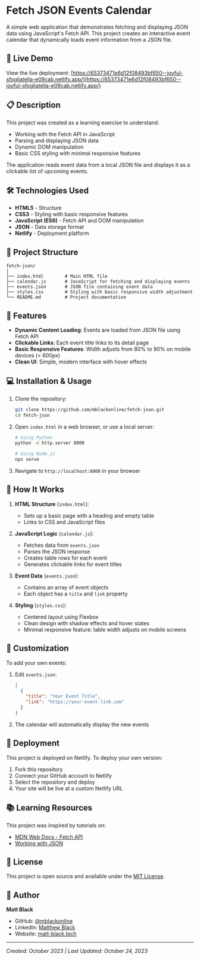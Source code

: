 # Fetch JSON Events Calendar

A simple web application that demonstrates fetching and displaying JSON data using JavaScript's Fetch API. This project creates an interactive event calendar that dynamically loads event information from a JSON file.

## 🚀 Live Demo

View the live deployment: [https://65373471e6d12f08493bf650--joyful-sfogliatella-e09cab.netlify.app/](https://65373471e6d12f08493bf650--joyful-sfogliatella-e09cab.netlify.app/)

## 📋 Description

This project was created as a learning exercise to understand:
- Working with the Fetch API in JavaScript
- Parsing and displaying JSON data
- Dynamic DOM manipulation
- Basic CSS styling with minimal responsive features

The application reads event data from a local JSON file and displays it as a clickable list of upcoming events.

## 🛠️ Technologies Used

- **HTML5** - Structure
- **CSS3** - Styling with basic responsive features
- **JavaScript (ES6)** - Fetch API and DOM manipulation
- **JSON** - Data storage format
- **Netlify** - Deployment platform

## 📁 Project Structure

```
fetch-json/
│
├── index.html        # Main HTML file
├── calendar.js       # JavaScript for fetching and displaying events
├── events.json       # JSON file containing event data
├── styles.css        # Styling with basic responsive width adjustment
└── README.md         # Project documentation
```

## 🎯 Features

- **Dynamic Content Loading**: Events are loaded from JSON file using Fetch API
- **Clickable Links**: Each event title links to its detail page
- **Basic Responsive Features**: Width adjusts from 80% to 90% on mobile devices (< 600px)
- **Clean UI**: Simple, modern interface with hover effects

## 💻 Installation & Usage

1. Clone the repository:
   ```bash
   git clone https://github.com/mblackonline/fetch-json.git
   cd fetch-json
   ```

2. Open `index.html` in a web browser, or use a local server:
   ```bash
   # Using Python
   python -m http.server 8000
   
   # Using Node.js
   npx serve
   ```

3. Navigate to `http://localhost:8000` in your browser

## 📝 How It Works

1. **HTML Structure** (`index.html`):
   - Sets up a basic page with a heading and empty table
   - Links to CSS and JavaScript files

2. **JavaScript Logic** (`calendar.js`):
   - Fetches data from `events.json`
   - Parses the JSON response
   - Creates table rows for each event
   - Generates clickable links for event titles

3. **Event Data** (`events.json`):
   - Contains an array of event objects
   - Each object has a `title` and `link` property

4. **Styling** (`styles.css`):
   - Centered layout using Flexbox
   - Clean design with shadow effects and hover states
   - Minimal responsive feature: table width adjusts on mobile screens

## 🔧 Customization

To add your own events:

1. Edit `events.json`:
   ```json
   [
     {
       "title": "Your Event Title",
       "link": "https://your-event-link.com"
     }
   ]
   ```

2. The calendar will automatically display the new events

## 🚀 Deployment

This project is deployed on Netlify. To deploy your own version:

1. Fork this repository
2. Connect your GitHub account to Netlify
3. Select the repository and deploy
4. Your site will be live at a custom Netlify URL

## 📚 Learning Resources

This project was inspired by tutorials on:
- [MDN Web Docs - Fetch API](https://developer.mozilla.org/en-US/docs/Web/API/Fetch_API)
- [Working with JSON](https://developer.mozilla.org/en-US/docs/Learn/JavaScript/Objects/JSON)

## 📄 License

This project is open source and available under the [MIT License](LICENSE).

## 👤 Author

**Matt Black**
- GitHub: [@mblackonline](https://github.com/mblackonline)
- LinkedIn: [Matthew Black](https://www.linkedin.com/in/matthewblack/)
- Website: [matt-black.tech](https://www.matt-black.tech)

---

*Created: October 2023 | Last Updated: October 24, 2023*
